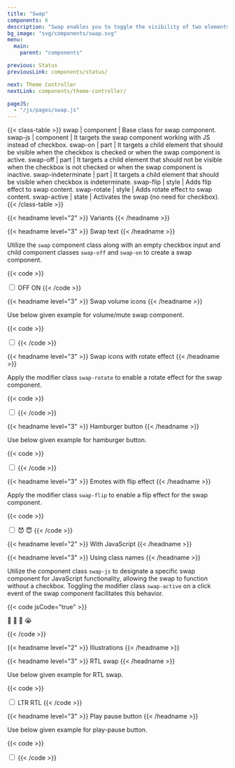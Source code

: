 ```yaml
---
title: "Swap"
components: 6
description: "Swap enables you to toggle the visibility of two elements using either a checkbox or a class name."
bg_image: "svg/components/swap.svg"
menu:
  main:
    parent: "components"

previous: Status
previousLink: components/status/

next: Theme Controller
nextLink: components/theme-controller/

pageJS:
  - "/js/pages/swap.js"
---
```


<!-- Class table -->

{{< class-table >}}
swap | component | Base class for swap component.
swap-js | component | It targets the swap component working with JS instead of checkbox.
swap-on | part | It targets a child element that should be visible when the checkbox is checked or when the swap component is active.
swap-off | part | It targets a child element that should not be visible when the checkbox is not checked or when the swap component is inactive.
swap-indeterminate | part | It targets a child element that should be visible when checkbox is indeterminate.
swap-flip | style | Adds flip effect to swap content.
swap-rotate | style | Adds rotate effect to swap content.
swap-active | state | Activates the swap (no need for checkbox).
{{< /class-table >}}

<!-------------------- Variants -------------------->

{{< headname level="2" >}} Variants {{< /headname >}}

<!--  Swap text  -->

{{< headname level="3" >}} Swap text {{< /headname >}}

Utilize the `swap` component class along with an empty checkbox input and child component classes `swap-off` and `swap-on` to create a swap component.

{{< code >}}

<label class="swap">
  <input type="checkbox" />
  <span class="swap-off">OFF</span>
  <span class="swap-on">ON</span>
</label>
{{< /code >}}

<!--  Swap volume icons  -->

{{< headname level="3" >}} Swap volume icons {{< /headname >}}

Use below given example for volume/mute swap component.

{{< code >}}

<label class="swap">
  <input type="checkbox" />
  <span class="swap-on icon-[tabler--volume] size-6"></span>
  <span class="swap-off icon-[tabler--volume-off] size-6"></span>
</label>
{{< /code >}}

<!--  Swap icons with rotate effect  -->

{{< headname level="3" >}} Swap icons with rotate effect {{< /headname >}}

Apply the modifier class `swap-rotate` to enable a rotate effect for the swap component.

{{< code >}}

<label class="swap swap-rotate">
  <input type="checkbox" />
  <span class="swap-on icon-[tabler--sun] size-6"></span>
  <span class="swap-off icon-[tabler--moon] size-6"></span>
</label>
{{< /code >}}

<!--  Hamburger button  -->

{{< headname level="3" >}} Hamburger button {{< /headname >}}

Use below given example for hamburger button.

{{< code >}}

<label class="btn btn-circle swap swap-rotate">
  <input type="checkbox" />
  <span class="icon-[tabler--menu-2] swap-off"></span>
  <span class="icon-[tabler--x] swap-on"></span>
</label>
{{< /code >}}

<!--  Emotes with flip effect  -->

{{< headname level="3" >}} Emotes with flip effect {{< /headname >}}

Apply the modifier class `swap-flip` to enable a flip effect for the swap component.

{{< code >}}

<label class="swap swap-flip text-6xl">
  <input type="checkbox" />
  <span class="swap-on">😈</span>
  <span class="swap-off">😇</span>
</label>
{{< /code >}}

{{< headname level="2" >}} With JavaScript {{< /headname >}}

<!--  Using class names  -->

{{< headname level="3" >}} Using class names {{< /headname >}}

Utilize the component class `swap-js` to designate a specific swap component for JavaScript functionality, allowing the swap to function without a checkbox. Toggling the modifier class `swap-active` on a click event of the swap component facilitates this behavior.

{{< code jsCode="true" >}}

<label class="swap swap-js text-6xl">
  <span class="swap-on">🥵</span>
  <span class="swap-off">🥶</span>
</label>
<label class="swap swap-js text-6xl">
  <span class="swap-on">🥳</span>
  <span class="swap-off">😭</span>
</label>

<!-- Js -->
<script>
// Swap elements JS code below
const swapElements = document.querySelectorAll('.swap-js')

// Function to handle click event on swap elements
function handleClick(event) {
  // Toggle the 'swap-active' class on the clicked swap element
  event.currentTarget.classList.toggle('swap-active')

  // Get the 'swap-on' and 'swap-off' elements within the current swap element
  const swapOn = event.currentTarget.querySelector('.swap-on')
  const swapOff = event.currentTarget.querySelector('.swap-off')

  // Determine the value based on the presence of 'swap-active' class
  const value = event.currentTarget.classList.contains('swap-active') ? swapOn.innerHTML : swapOff.innerHTML

  // Log the value to the console
  console.log(`Value: ${value}`)
}

// Iterate through each swap element and add click event listener
swapElements.forEach(swapElement => {
  swapElement.addEventListener('click', handleClick)
})

</script>

{{< /code >}}

<!-------------------- Illustrations -------------------->

{{< headname level="2" >}} Illustrations {{< /headname >}}

<!--  RTL swap  -->

{{< headname level="3" >}} RTL swap {{< /headname >}}

Use below given example for RTL swap.

{{< code >}}

<label class="swap">
  <input type="checkbox" />
  <span class="swap-off font-medium">LTR</span>
  <span class="swap-on font-medium">RTL</span>
</label>
{{< /code >}}

<!--  Play pause button  -->

{{< headname level="3" >}} Play pause button {{< /headname >}}

Use below given example for play-pause button.

{{< code >}}

<label class="btn btn-circle swap swap-rotate">
  <input type="checkbox" />
  <span class="icon-[tabler--player-play] swap-off"></span>
  <span class="icon-[tabler--player-pause] swap-on"></span>
</label>
{{< /code >}}
